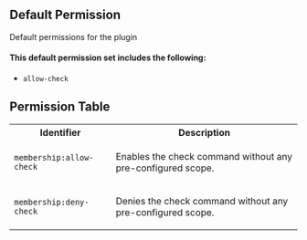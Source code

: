 ## Default Permission

Default permissions for the plugin

#### This default permission set includes the following:

- `allow-check`

## Permission Table

<table>
<tr>
<th>Identifier</th>
<th>Description</th>
</tr>


<tr>
<td>

`membership:allow-check`

</td>
<td>

Enables the check command without any pre-configured scope.

</td>
</tr>

<tr>
<td>

`membership:deny-check`

</td>
<td>

Denies the check command without any pre-configured scope.

</td>
</tr>
</table>
